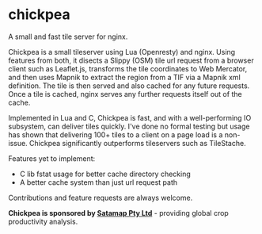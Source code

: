 # chickpea

A small and fast tile server for nginx.

Chickpea is a small tileserver using Lua (Openresty) and nginx. Using features from both, it disects a Slippy (OSM) tile url request from a browser client such as Leaflet.js, transforms the tile coordinates to Web Mercator, and then uses Mapnik to extract the region from a TIF via a Mapnik xml definition. The tile is then served and also cached for any future requests. Once a tile is cached, nginx serves any further requests itself out of the cache.

Implemented in Lua and C, Chickpea is fast, and with a well-performing IO subsystem, can deliver tiles quickly. I've done no formal testing but usage has shown that delivering 100+ tiles to a client on a page load is a non-issue. Chickpea significantly outperforms tileservers such as TileStache.

Features yet to implement:
- C lib fstat usage for better cache directory checking
- A better cache system than just url request path

Contributions and feature requests are always welcome.

**Chickpea is sponsored by [Satamap Pty Ltd](http://www.satamap.com.au)** - providing global crop productivity analysis.
